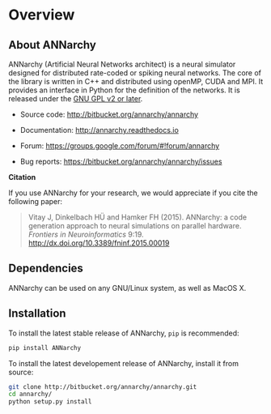 # Overview

## About ANNarchy

ANNarchy (Artificial Neural Networks architect) is a neural simulator designed for distributed rate-coded or spiking neural networks. The core of the library is written in C++ and distributed using openMP, CUDA and MPI. It provides an interface in Python for the definition of the networks. It is released under the [GNU GPL v2 or later](http://www.gnu.org/licenses/gpl.html).

* Source code: <http://bitbucket.org/annarchy/annarchy>

* Documentation: <http://annarchy.readthedocs.io>

* Forum: <https://groups.google.com/forum/#!forum/annarchy>

* Bug reports: <https://bitbucket.org/annarchy/annarchy/issues>

**Citation**

If you use ANNarchy for your research, we would appreciate if you cite the following paper:

> Vitay J, Dinkelbach HÜ and Hamker FH (2015). ANNarchy: a code generation approach to neural simulations on parallel hardware. *Frontiers in Neuroinformatics* 9:19. <http://dx.doi.org/10.3389/fninf.2015.00019>


## Dependencies

ANNarchy can be used on any GNU/Linux system, as well as MacOS X.

## Installation

To install the latest stable release of ANNarchy, `pip` is recommended:

```bash
pip install ANNarchy
```

To install the latest developement release of ANNarchy, install it from source:

```bash
git clone http://bitbucket.org/annarchy/annarchy.git
cd annarchy/
python setup.py install
```